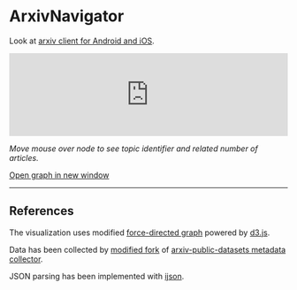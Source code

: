 # ArxivNavigator

Look at [arxiv client for Android and iOS](https://dvmorozov.github.io/arxiv/).

<link rel="shortcut icon" href="https://dvmorozov.github.io/arxiv/ArxivNavigator/favicon.ico">

<script language="JavaScript">
function resizeIframe(data) {
    document.getElementById('topicsFrame').style.height = data.height + 'px';
    document.getElementById('topicsFrame').style.width = data.width + 'px';
};

function sendLocation(){
    //  Notifies child window about parent location.
    var win = window.frames.topicsFrame;
    win.postMessage(window.location.origin, 'https://dvmorozov.github.io');
};

var messageEventHandler = function(event){
    //  Updates frame size according to child window size.
    if(event.origin === 'https://dvmorozov.github.io'){
        resizeIframe(event.data);
    }
};

window.addEventListener('message', messageEventHandler, false);
</script>

<div>
<iframe src="https://dvmorozov.github.io/arxiv/ArxivNavigator/topics.html"
     title="Arxiv topics by the number of written articles."
     id="topicsFrame" scrolling="no" style="width:100%; border:none;"
     name="topicsFrame" onload="sendLocation();">
</iframe>
</div>

*Move mouse over node to see topic identifier and related number of articles.*

<a href="https://dvmorozov.github.io/arxiv/ArxivNavigator/topics.html" target="_blank">Open graph in new window</a>

___

## References

The visualization uses modified [force-directed graph](https://observablehq.com/@d3/force-directed-graph) powered by [d3.js](https://d3js.org/).

Data has been collected by [modified fork](https://github.com/dvmorozov/arxiv-public-datasets) of [arxiv-public-datasets metadata collector](https://github.com/mattbierbaum/arxiv-public-datasets).
 
JSON parsing has been implemented with [ijson](https://pypi.org/project/ijson/).
